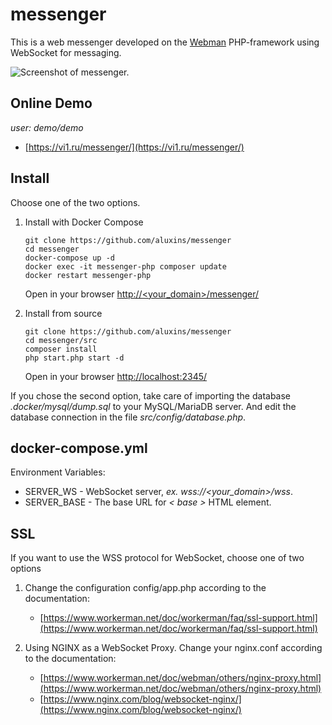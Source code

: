 # messenger

This is a web messenger developed on the [Webman](https://www.workerman.net/webman) PHP-framework using WebSocket for messaging.

![Screenshot of messenger.](https://vi1.ru/imgDemo/messenger.png)

## Online Demo

*user: demo/demo*
  - [https://vi1.ru/messenger/](https://vi1.ru/messenger/)

## Install

Choose one of the two options.

1. Install with Docker Compose
	```
	git clone https://github.com/aluxins/messenger
	cd messenger
	docker-compose up -d
	docker exec -it messenger-php composer update
	docker restart messenger-php
	```
    Open in your browser [http://<your_domain>/messenger/](http://<your_domain>/messenger/)


2. Install from source

	```
	git clone https://github.com/aluxins/messenger
	cd messenger/src
	composer install
	php start.php start -d
	```
    Open in your browser [http://localhost:2345/](http://<your_domain>/messenger/)

If you chose the second option, take care of importing the database *.docker/mysql/dump.sql* to your MySQL/MariaDB server.
And edit the database connection in the file *src/config/database.php*.

## docker-compose.yml
Environment Variables:
- SERVER_WS - WebSocket server, *ex. wss://<your_domain>/wss*. 
- SERVER_BASE - The base URL for *< base >* HTML element.

## SSL

If you want to use the WSS protocol for WebSocket, choose one of two options

1. Change the configuration config/app.php according to the documentation:
    - [https://www.workerman.net/doc/workerman/faq/ssl-support.html](https://www.workerman.net/doc/workerman/faq/ssl-support.html)

2. Using NGINX as a WebSocket Proxy. Change your nginx.conf according to the documentation:
    - [https://www.workerman.net/doc/webman/others/nginx-proxy.html](https://www.workerman.net/doc/webman/others/nginx-proxy.html)
    - [https://www.nginx.com/blog/websocket-nginx/](https://www.nginx.com/blog/websocket-nginx/)
